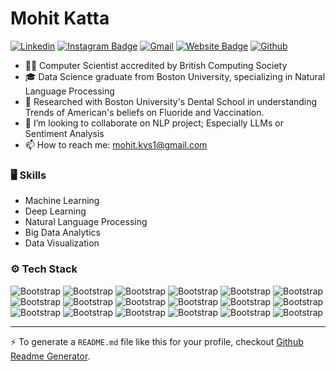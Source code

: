 # Mohit Katta



[![Linkedin](https://img.shields.io/badge/-LinkedIn-blue?style=flat&logo=Linkedin&logoColor=white)](https://www.linkedin.com/in/mohit-katta/)
[![Instagram Badge](https://img.shields.io/badge/-Instagram-purple?logo=instagram&logoColor=white&link=https://instagram.com/mo.kvs_/)](https://www.instagram.com/mo.kvs_)
[![Gmail](https://img.shields.io/badge/-Gmail-c14438?style=flat&logo=Gmail&logoColor=white)](mailto:mohit.kvs1@gmail.com)
[![Website Badge](https://img.shields.io/badge/-Website-c14438?style=flat&logo=Google-Chrome&logoColor=white&link=mohitkatta.me)](https://www.mohitkatta.me)
[![Github](https://img.shields.io/github/followers/mohitkatta01?label=Follow&style=social)](https://github.com/mohitkatta01)

- 🧑‍💻 Computer Scientist accredited by British Computing Society
- 🎓 Data Science graduate from Boston University, specializing in Natural Language Processing
- 🤔 Researched with Boston University's Dental School in understanding Trends of American's beliefs on Fluoride and Vaccination.
- 👯 I’m looking to collaborate on NLP project; Especially LLMs or Sentiment Analysis
- 📫 How to reach me: mohit.kvs1@gmail.com


### 🖥 Skills

- Machine Learning
- Deep Learning
- Natural Language Processing
- Big Data Analytics
- Data Visualization
### ⚙️ Tech Stack

![Bootstrap](https://img.shields.io/badge/-Python-05122A?style=flat-square&logo=Python&color=353535) ![Bootstrap](https://img.shields.io/badge/-R-05122A?style=flat-square&logo=R&color=353535) ![Bootstrap](https://img.shields.io/badge/-TensorFlow-05122A?style=flat-square&logo=TensorFlow&color=353535) ![Bootstrap](https://img.shields.io/badge/-Amazon%20Web%20Services-05122A?style=flat-square&logo=Amazon-Web-Services&color=353535) ![Bootstrap](https://img.shields.io/badge/-Google%20Cloud-05122A?style=flat-square&logo=Google-Cloud&color=353535) ![Bootstrap](https://img.shields.io/badge/-Apache%20Spark-05122A?style=flat-square&logo=Apache-Spark&color=353535) ![Bootstrap](https://img.shields.io/badge/-Apache%20Kafka-05122A?style=flat-square&logo=Apache-Kafka&color=353535) ![Bootstrap](https://img.shields.io/badge/-MicroStrategy-05122A?style=flat-square&logo=MicroStrategy&color=353535) ![Bootstrap](https://img.shields.io/badge/-PowerBI-05122A?style=flat-square&logo=PowerBI&color=353535) ![Bootstrap](https://img.shields.io/badge/-PyTorch-05122A?style=flat-square&logo=PyTorch&color=353535) ![Bootstrap](https://img.shields.io/badge/-Scikit%20Learn-05122A?style=flat-square&logo=Scikit-Learn&color=353535) ![Bootstrap](https://img.shields.io/badge/-MySQL-05122A?style=flat-square&logo=MySQL&color=353535) ![Bootstrap](https://img.shields.io/badge/-MongoDB-05122A?style=flat-square&logo=MongoDB&color=353535) ![Bootstrap](https://img.shields.io/badge/-Pandas-05122A?style=flat-square&logo=Pandas&color=353535) ![Bootstrap](https://img.shields.io/badge/-Numpy-05122A?style=flat-square&logo=Numpy&color=353535) ![Bootstrap](https://img.shields.io/badge/-Matplotlib-05122A?style=flat-square&logo=Matplotlib&color=353535) ![Bootstrap](https://img.shields.io/badge/-Huggingface-05122A?style=flat-square&logo=Huggingface&color=353535) ![Bootstrap](https://img.shields.io/badge/-Visual%20Studio%20Code-05122A?style=flat-square&logo=Visual-Studio-Code&color=353535)


---
:zap: To generate a `README.md` file like this for your profile, checkout [Github Readme Generator](https://hejazizo-github-profile-readme-srcstreamlit-app-i6skm7.streamlit.app/).
